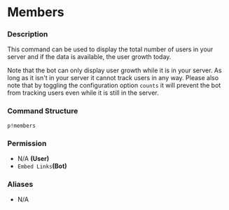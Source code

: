 # Members

### Description

This command can be used to display the total number of users in your server and if the data is available, the user growth today.

Note that the bot can only display user growth while it is in your server. As long as it isn't in your server it cannot track users in any way. Please also note that by toggling the configuration option `counts` it will prevent the bot from tracking users even while it is still in the server.

### Command Structure

```text
p!members
```

### **Permission**

* N/A **\(User\)**
* `Embed Links`**\(Bot\)**

### Aliases

* N/A

